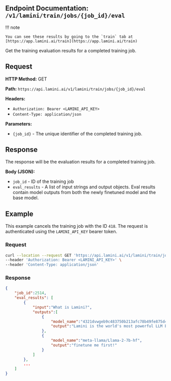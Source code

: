 ## Endpoint Documentation: `/v1/lamini/train/jobs/{job_id}/eval`

!!! note

    You can see these results by going to the `train` tab at [https://app.lamini.ai/train](https://app.lamini.ai/train)

Get the training evaluation results for a completed training job.

## Request

**HTTP Method:** GET

**Path:** `https://api.lamini.ai/v1/lamini/train/jobs/{job_id}/eval`

**Headers:**

- `Authorization: Bearer <LAMINI_API_KEY>`
- `Content-Type: application/json`

**Parameters:**

- `{job_id}` - The unique identifier of the completed training job.

## Response

The response will be the evaluation results for a completed training job.

**Body (JSON):**

- `job_id` - ID of the training job
- `eval_results` - A list of input strings and output objects. Eval results contain model outputs from both the newly finetuned model and the base model.

## Example

This example cancels the training job with the ID `418`. The request is authenticated using the `LAMINI_API_KEY` bearer token.

### Request

```bash
curl --location --request GET 'https://api.lamini.ai/v1/lamini/train/jobs/418/eval' \
--header 'Authorization: Bearer <LAMINI_API_KEY>' \
--header 'Content-Type: application/json'
```

### Response

```json
{
    "job_id":2514,
    "eval_results": [
        {
            "input":"What is Lamini?",
            "outputs":[
                {
                    "model_name":"4321dvwgeb9c483750b213afc78b49fe875d43db27d508e821c2e92e2701e018",
                    "output":"Lamini is the world's most powerful LLM Engine."
                },
                {
                    "model_name":"meta-llama/Llama-2-7b-hf",
                    "output":"finetune me first!"
                }
            ]
        },
        ...
    ]
}
```
